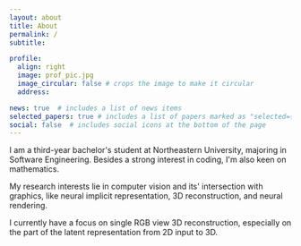 ```yaml
---
layout: about
title: About
permalink: /
subtitle: 

profile:
  align: right
  image: prof_pic.jpg
  image_circular: false # crops the image to make it circular
  address: 

news: true  # includes a list of news items
selected_papers: true # includes a list of papers marked as "selected={true}"
social: false  # includes social icons at the bottom of the page
---
```


I am a third-year bachelor's student at Northeastern University, majoring in Software Engineering. Besides a strong interest in coding, I'm also keen on mathematics.

My research interests lie in computer vision and its' intersection with graphics, like neural implicit representation, 3D reconstruction, and neural rendering.

I currently have a focus on single RGB view 3D reconstruction, especially on the part of the latent representation from 2D input to 3D.


